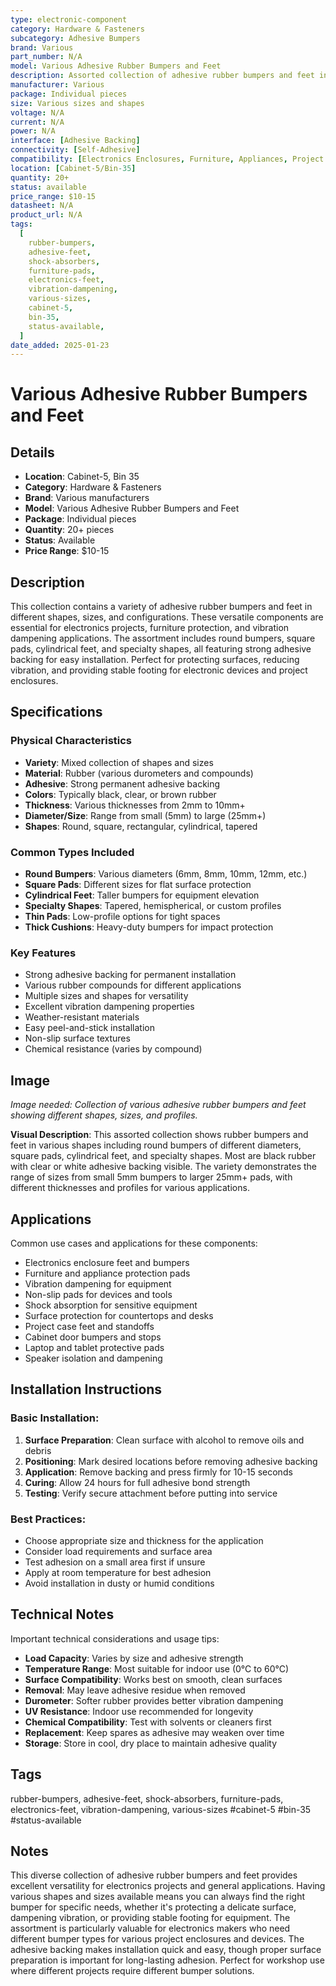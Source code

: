 ```yaml
---
type: electronic-component
category: Hardware & Fasteners
subcategory: Adhesive Bumpers
brand: Various
part_number: N/A
model: Various Adhesive Rubber Bumpers and Feet
description: Assorted collection of adhesive rubber bumpers and feet in various shapes and sizes
manufacturer: Various
package: Individual pieces
size: Various sizes and shapes
voltage: N/A
current: N/A
power: N/A
interface: [Adhesive Backing]
connectivity: [Self-Adhesive]
compatibility: [Electronics Enclosures, Furniture, Appliances, Project Cases]
location: [Cabinet-5/Bin-35]
quantity: 20+
status: available
price_range: $10-15
datasheet: N/A
product_url: N/A
tags:
  [
    rubber-bumpers,
    adhesive-feet,
    shock-absorbers,
    furniture-pads,
    electronics-feet,
    vibration-dampening,
    various-sizes,
    cabinet-5,
    bin-35,
    status-available,
  ]
date_added: 2025-01-23
---
```


# Various Adhesive Rubber Bumpers and Feet

## Details

- **Location**: Cabinet-5, Bin 35
- **Category**: Hardware & Fasteners
- **Brand**: Various manufacturers
- **Model**: Various Adhesive Rubber Bumpers and Feet
- **Package**: Individual pieces
- **Quantity**: 20+ pieces
- **Status**: Available
- **Price Range**: $10-15

## Description

This collection contains a variety of adhesive rubber bumpers and feet in different shapes, sizes, and configurations. These versatile components are essential for electronics projects, furniture protection, and vibration dampening applications. The assortment includes round bumpers, square pads, cylindrical feet, and specialty shapes, all featuring strong adhesive backing for easy installation. Perfect for protecting surfaces, reducing vibration, and providing stable footing for electronic devices and project enclosures.

## Specifications

### Physical Characteristics

- **Variety**: Mixed collection of shapes and sizes
- **Material**: Rubber (various durometers and compounds)
- **Adhesive**: Strong permanent adhesive backing
- **Colors**: Typically black, clear, or brown rubber
- **Thickness**: Various thicknesses from 2mm to 10mm+
- **Diameter/Size**: Range from small (5mm) to large (25mm+)
- **Shapes**: Round, square, rectangular, cylindrical, tapered

### Common Types Included

- **Round Bumpers**: Various diameters (6mm, 8mm, 10mm, 12mm, etc.)
- **Square Pads**: Different sizes for flat surface protection
- **Cylindrical Feet**: Taller bumpers for equipment elevation
- **Specialty Shapes**: Tapered, hemispherical, or custom profiles
- **Thin Pads**: Low-profile options for tight spaces
- **Thick Cushions**: Heavy-duty bumpers for impact protection

### Key Features

- Strong adhesive backing for permanent installation
- Various rubber compounds for different applications
- Multiple sizes and shapes for versatility
- Excellent vibration dampening properties
- Weather-resistant materials
- Easy peel-and-stick installation
- Non-slip surface textures
- Chemical resistance (varies by compound)

## Image

_Image needed: Collection of various adhesive rubber bumpers and feet showing different shapes, sizes, and profiles._

**Visual Description**: This assorted collection shows rubber bumpers and feet in various shapes including round bumpers of different diameters, square pads, cylindrical feet, and specialty shapes. Most are black rubber with clear or white adhesive backing visible. The variety demonstrates the range of sizes from small 5mm bumpers to larger 25mm+ pads, with different thicknesses and profiles for various applications.

## Applications

Common use cases and applications for these components:

- Electronics enclosure feet and bumpers
- Furniture and appliance protection pads
- Vibration dampening for equipment
- Non-slip pads for devices and tools
- Shock absorption for sensitive equipment
- Surface protection for countertops and desks
- Project case feet and standoffs
- Cabinet door bumpers and stops
- Laptop and tablet protective pads
- Speaker isolation and dampening

## Installation Instructions

### Basic Installation:

1. **Surface Preparation**: Clean surface with alcohol to remove oils and debris
2. **Positioning**: Mark desired locations before removing adhesive backing
3. **Application**: Remove backing and press firmly for 10-15 seconds
4. **Curing**: Allow 24 hours for full adhesive bond strength
5. **Testing**: Verify secure attachment before putting into service

### Best Practices:

- Choose appropriate size and thickness for the application
- Consider load requirements and surface area
- Test adhesion on a small area first if unsure
- Apply at room temperature for best adhesion
- Avoid installation in dusty or humid conditions

## Technical Notes

Important technical considerations and usage tips:

- **Load Capacity**: Varies by size and adhesive strength
- **Temperature Range**: Most suitable for indoor use (0°C to 60°C)
- **Surface Compatibility**: Works best on smooth, clean surfaces
- **Removal**: May leave adhesive residue when removed
- **Durometer**: Softer rubber provides better vibration dampening
- **UV Resistance**: Indoor use recommended for longevity
- **Chemical Compatibility**: Test with solvents or cleaners first
- **Replacement**: Keep spares as adhesive may weaken over time
- **Storage**: Store in cool, dry place to maintain adhesive quality

## Tags

rubber-bumpers, adhesive-feet, shock-absorbers, furniture-pads, electronics-feet, vibration-dampening, various-sizes #cabinet-5 #bin-35 #status-available

## Notes

This diverse collection of adhesive rubber bumpers and feet provides excellent versatility for electronics projects and general applications. Having various shapes and sizes available means you can always find the right bumper for specific needs, whether it's protecting a delicate surface, dampening vibration, or providing stable footing for equipment. The assortment is particularly valuable for electronics makers who need different bumper types for various project enclosures and devices. The adhesive backing makes installation quick and easy, though proper surface preparation is important for long-lasting adhesion. Perfect for workshop use where different projects require different bumper solutions.
